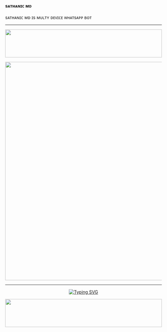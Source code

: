 ####    sᴀᴛʜᴀɴɪᴄ ᴍᴅ  ###
sᴀᴛʜᴀɴɪᴄ ᴍᴅ ɪs ᴍᴜʟᴛʏ ᴅᴇᴠɪᴄᴇ ᴡʜᴀᴛsᴀᴘᴘ ʙᴏᴛ 
***
<img src="https://i.imgur.com/dBaSKWF.gif" height="90" width="100%">
<p align="center">
<a href="https://github.com/Sathanic666">
    <img src="https://ik.imagekit.io/eypz/1728213088407_EFJZ4fMXy.png"  width="700px">
</a>
<hr>

<p align="center">
<a href="https://git.io/typing-svg"><img src="https://readme-typing-svg.demolab.com?font=Fira+Code&weight=700&size=20&pause=1000&color=5513F7&width=435&lines=SATHANIC+MD+BASED+ON+MALOOTY" alt="Typing SVG" /></a>
</p>








<img src="https://i.imgur.com/dBaSKWF.gif" height="90" width="100%">
